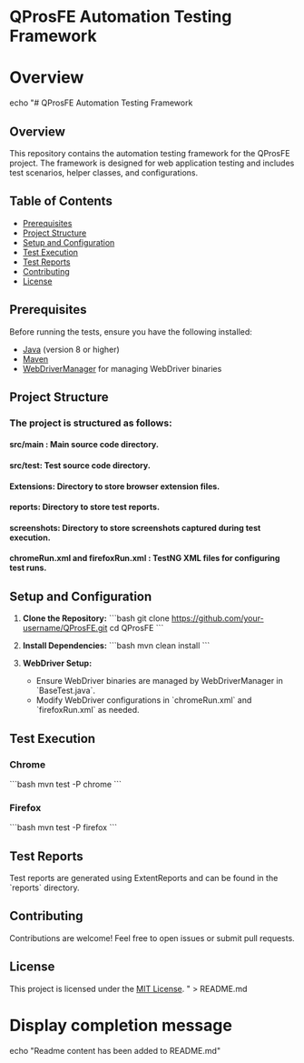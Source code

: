 # QProsFE Automation Testing Framework

# Overview
echo "# QProsFE Automation Testing Framework

## Overview

This repository contains the automation testing framework for the QProsFE project. The framework is designed for web application testing and includes test scenarios, helper classes, and configurations.

## Table of Contents

- [Prerequisites](#prerequisites)
- [Project Structure](#project-structure)
- [Setup and Configuration](#setup-and-configuration)
- [Test Execution](#test-execution)
- [Test Reports](#test-reports)
- [Contributing](#contributing)
- [License](#license)

## Prerequisites

Before running the tests, ensure you have the following installed:

- [Java](https://www.java.com/) (version 8 or higher)
- [Maven](https://maven.apache.org/)
- [WebDriverManager](https://github.com/bonigarcia/webdrivermanager) for managing WebDriver binaries

## Project Structure

### The project is structured as follows:

####  src/main : Main source code directory.
####  src/test: Test source code directory.
####  Extensions: Directory to store browser extension files.
####  reports: Directory to store test reports.
####  screenshots: Directory to store screenshots captured during test execution.
####  chromeRun.xml and firefoxRun.xml : TestNG XML files for configuring test runs.

## Setup and Configuration

1. **Clone the Repository:**
   \`\`\`bash
   git clone https://github.com/your-username/QProsFE.git
   cd QProsFE
   \`\`\`

2. **Install Dependencies:**
   \`\`\`bash
   mvn clean install
   \`\`\`

3. **WebDriver Setup:**
   - Ensure WebDriver binaries are managed by WebDriverManager in \`BaseTest.java\`.
   - Modify WebDriver configurations in \`chromeRun.xml\` and \`firefoxRun.xml\` as needed.

## Test Execution

### Chrome
\`\`\`bash
mvn test -P chrome
\`\`\`

### Firefox
\`\`\`bash
mvn test -P firefox
\`\`\`

## Test Reports

Test reports are generated using ExtentReports and can be found in the \`reports\` directory.

## Contributing

Contributions are welcome! Feel free to open issues or submit pull requests.

## License

This project is licensed under the [MIT License](LICENSE).
" > README.md

# Display completion message
echo "Readme content has been added to README.md"
